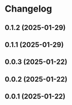 # Changelog

## 0.1.2 (2025-01-29)

## 0.1.1 (2025-01-29)

## 0.0.3 (2025-01-22)

## 0.0.2 (2025-01-22)

## 0.0.1 (2025-01-22)
